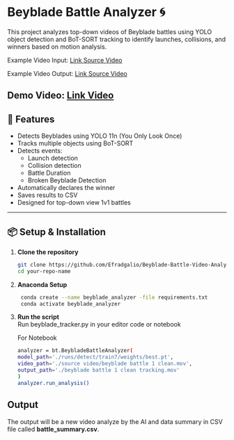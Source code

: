# Beyblade Battle Analyzer 🌀

This project analyzes top-down videos of Beyblade battles using YOLO object detection and BoT-SORT tracking to identify launches, collisions, and winners based on motion analysis.

Example Video Input: [Link Source Video](https://drive.google.com/drive/folders/1EXgGtlmYauc9mDzrxy0B8M3QkyA2JKRZ?usp=sharing)

Example Video Output: [Link Source Video](https://drive.google.com/drive/folders/1hS9j5b7VEfGNih6NgNDgiMAXrnNZeP6u?usp=sharing)

Demo Video: [Link Video](https://drive.google.com/file/d/1gqRBwdaUJ9kUNOWX6naT1aSDM-JnytNX/view?usp=sharing)
---

## 🚀 Features

- Detects Beyblades using YOLO 11n (You Only Look Once)
- Tracks multiple objects using BoT-SORT
- Detects events:
  - Launch detection
  - Collision detection
  - Battle Duration
  - Broken Beyblade Detection
- Automatically declares the winner
- Saves results to CSV
- Designed for top-down view 1v1 battles

---

## 📦 Setup & Installation

1. **Clone the repository** 

   ```bash
   git clone https://github.com/Efradgalio/Beyblade-Battle-Video-Analysis-System
   cd your-repo-name
   ``` 
2. **Anaconda Setup**
   ```bash
    conda create --name beyblade_analyzer -file requirements.txt
    conda activate beyblade_analyzer
    ```

3. **Run the script** <br>
    Run beyblade_tracker.py in your editor code or notebook

    For Notebook
    ```bash
    analyzer = bt.BeybladeBattleAnalyzer(
    model_path='./runs/detect/train7/weights/best.pt',
    video_path='./source video/beyblade battle 1 clean.mov',
    output_path='./beyblade battle 1 clean tracking.mov'
    )
    analyzer.run_analysis()
    ```

## Output
The output will be a new video analyze by the AI and data summary in CSV file called **battle_summary.csv**.